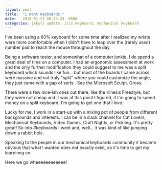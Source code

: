 ```yaml
---
layout: post
title:  "I Want Keyboards!"
date:   2018-01-23 09:24:24 -0500
categories: jekyll update, iris keyboard, mechanical keyboard
---
```


I've been using a 60% keyboard for some time after I realized my wrists were more comfortable when I didn't have to leap over the (rarely used) number pad to reach the mouse throughout the day.

Being a software tester, and somewhat of a computer junkie, I do spend a great deal of time on a computer. I had an ergonomic assessment at work and the only further modification they could suggest to me was a split keyboard which sounds like fun... but most of the boards I came across were massive and not truly "split" where you could customize the angle, they just came with a gap of sorts . See the Microsoft Sculpt. Gross.  

There were a few nice-ish ones out there, like the Kinesis Freestyle, but they were not cheap and it was at this point I figured, if I'm going to spend money on a split keyboard, I'm going to get one that I love.

Lucky for me, I work in a start-up with a mixing pot of people from different backgrounds and interests. I can be in a slack channel for Cat Lovers, Mechanical Keyboards, Video Games, Craft Nights, or Pickling. It's pretty great! So into #keyboards I went and, well... it was kind of like jumping down a rabbit hole.

Speaking to the people in our mechanical keyboards community it became obvious that what I wanted does not exactly exist, so it's time to get my learninng on.

Here we go wheeeeeeeeeeee!